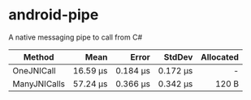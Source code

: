 # android-pipe

A native messaging pipe to call from C#

|       Method |     Mean |    Error |   StdDev | Allocated |
|------------- |---------:|---------:|---------:|----------:|
|   OneJNICall | 16.59 μs | 0.184 μs | 0.172 μs |         - |
| ManyJNICalls | 57.24 μs | 0.366 μs | 0.342 μs |     120 B |
